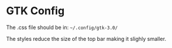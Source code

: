 # GTK Config
The .css file should be in:
`~/.config/gtk-3.0/`

The styles reduce the size of the top bar making it slighly smaller.
